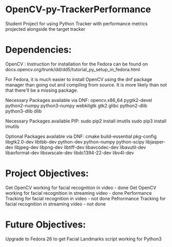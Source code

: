 # OpenCV-py-TrackerPerformance
Student Project for using Python Tracker with performance metrics projected alongside the target tracker

# Dependencies:
OpenCV : Instruction for installation for the Fedora can be found on docs.opencv.org/trunk/dd/dd5/tutorial_py_setup_in_fedora.html

For Fedora, it is much easier to install OpenCV using the dnf package manager than going out and compiling from source.
It is more likely than not that there'll be a missing package.

Necessary Packages available via DNF:
opencv.x86_64
pygtk2-devel
python2-numpy
python3-numpy
webkitgtk
gtk2
glibc
python2-dlib
python3-dlib
dlib

Necessary Packages available PIP:
sudo pip2 install imutils
sudo pip3 install imutils


Optional Packages available via DNF:
cmake build-essential pkg-config libgtk2.0-dev libtbb-dev python-dev python-numpy
python-scipy libjasper-dev libjpeg-dev libpng-dev libtiff-dev libavcodec-dev libavutil-dev
libavformat-dev libswscale-dev libdc1394-22-dev libv4l-dev


# Project Objectives:
Get OpenCV working for facial recognition in video - done
Get OpenCV working for facial recognition in streaming video - done
Performance Tracking for facial recognition in video - not done
Pefrormance Tracking for facial recognition in streaming video - not done


# Future Objectives:
Upgrade to Fedora 26 to get Facial Landmarks script working for Python3